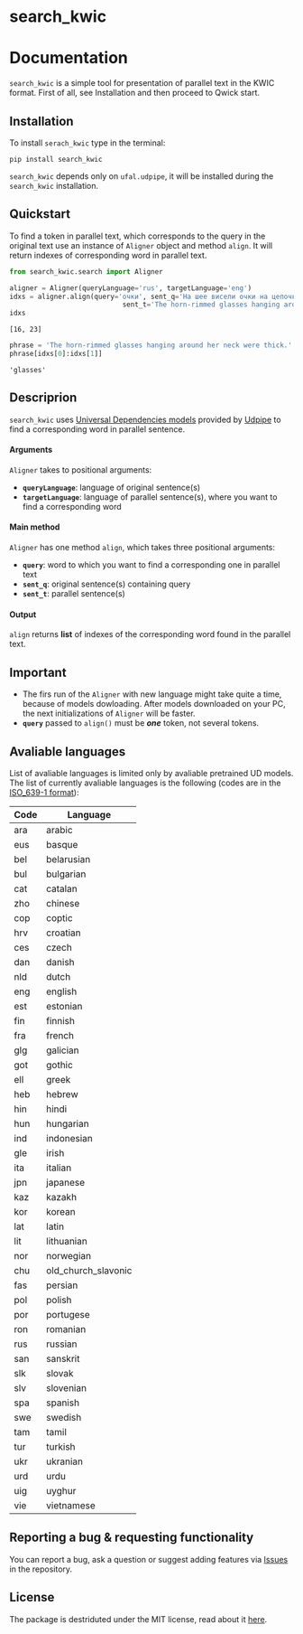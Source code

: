 search_kwic
==========


# Documentation

`search_kwic` is a simple tool for presentation of parallel text in the KWIC format. First of all, see Installation and then proceed to Qwick start.

## Installation 

To install `serach_kwic` type in the terminal:

    pip install search_kwic 

`search_kwic` depends only on `ufal.udpipe`, it will be installed during the `search_kwic` installation.

## Quickstart

To find a token in parallel text, which corresponds to the query in the original text use an instance of `Aligner` object and method `align`. It will return indexes of corresponding word in parallel text.


```python
from search_kwic.search import Aligner

aligner = Aligner(queryLanguage='rus', targetLanguage='eng')
idxs = aligner.align(query='очки', sent_q='На шее висели очки на цепочке в роговой оправе и с толстыми стеклами.',
                            sent_t='The horn-rimmed glasses hanging around her neck were thick.')
idxs
```




    [16, 23]




```python
phrase = 'The horn-rimmed glasses hanging around her neck were thick.'
phrase[idxs[0]:idxs[1]]
```




    'glasses'



## Descriprion

`search_kwic` uses [Universal Dependencies models](http://universaldependencies.org/) provided by [Udpipe](http://ufal.mff.cuni.cz/udpipe) to find a corresponding word in parallel sentence.

#### Arguments

`Aligner` takes to positional arguments:
- **`queryLanguage`**: language of original sentence(s)
- **`targetLanguage`**: language of parallel sentence(s), where you want to find a corresponding word

#### Main method
`Aligner` has one method `align`, which takes three positional arguments:
- **`query`**: word to which you want to find a corresponding one in parallel text
- **`sent_q`**: original sentence(s) containing query
- **`sent_t`**: parallel sentence(s)

#### Output

`align` returns **list** of indexes of the corresponding word found in the parallel text.

## Important

- The firs run of the `Aligner` with new language might take quite a time, because of models dowloading. After models downloaded 
on your PC, the next initializations of `Aligner` will be faster.
- **`query`** passed to `align()` must be ***one*** token, not several tokens.

## Avaliable languages

List of avaliable languages is limited only by avaliable pretrained UD models. The list of currently avaliable languages is the following (codes are in the [ISO_639-1 format](https://en.wikipedia.org/wiki/List_of_ISO_639-1_codes)):

| Code  | Language |
| ------------- | ------------- |
|ara|arabic|
|eus|basque|
|bel|belarusian|
|bul|bulgarian|
|cat|catalan|
|zho|chinese|
|cop|coptic|
|hrv|croatian|
|ces|czech|
|dan|danish|
|nld|dutch|
| eng | english  |
|est|estonian|
|fin|finnish|
|fra|french|
|glg|galician|
|got|gothic|
|ell|greek|
|heb|hebrew|
|hin|hindi|
|hun|hungarian|
|ind|indonesian|
|gle|irish|
| ita | italian  |
|jpn|japanese|
|kaz|kazakh|
|kor|korean|
|lat|latin|
|lit|lithuanian|
|nor|norwegian|
|chu|old_church_slavonic|
|fas|persian|
|pol|polish|
|por|portugese|
|ron|romanian|
|rus|russian|
|san|sanskrit|
|slk|slovak|
|slv|slovenian|
|spa|spanish|
|swe|swedish|
|tam|tamil|
|tur|turkish|
|ukr|ukranian|
|urd|urdu|
|uig|uyghur|
|vie|vietnamese|

## Reporting a bug & requesting functionality

You can report a bug, ask a question or suggest adding features via [Issues](https://github.com/maria-terekhina/search_kwic/issues) in the repository.

## License

The package is destriduted under the MIT license, read about it [here](https://github.com/maria-terekhina/search_kwic/blob/master/LICENSE).
